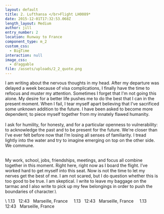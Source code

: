 ```yaml
---
layout: default
title: 2. Lufthansa </br>Flight LH0089*
date: 2015-12-01T17:32:53.068Z
length_layout: Medium
author: jill
entry_number: 2
location: Runway to France
component_type: m_2
custom_css:
  - BigTime
interaction: null
image_css:
  - draggable
file: /assets/uploads/2_2_quote.png
---
```

I am writing about the nervous thoughts in my head. After my departure was delayed a week because of visa complications, I finally have the time to refocus and muster my attention. Sometimes I forget that I'm not going this alone. My desire for a better life pushes me to do the best that I can in the present moment. When I fail, I tear myself apart believing that I’ve sacrificed some unknown addition to the future. I have been asked to become more dependent; to piece myself together from my innately flawed humanity.\
\
I ask for humility, for honesty, and for a particular openness to vulnerability: to acknowledge the past and to be present for the future. We're closer than I’ve ever felt before now that I’m losing all senses of familiarity. I tread lightly into the water and try to imagine emerging on top on the other side. <span class="blackletter">We commune</span>.

\
My work, school, jobs, friendships, meetings, and focus all combine together in this moment. Right here, right now as I board the flight. I’ve worked hard to get myself into this seat. Now is not the time to let my nerves get the best of me. I am not scared, but I do question whether this is too good to be true. I am skeptical. I write to leave my baggage on the tarmac and I also write to pick up my few belongings in order to push the boundaries of character.\

<p class="marquee">\
<span>1.13 &nbsp; 12:43 &nbsp; Marseille, France &nbsp;&nbsp;&nbsp; 1.13 &nbsp; 12:43 &nbsp; Marseille, France &nbsp;&nbsp;&nbsp; 1.13 &nbsp; 12:43 &nbsp; Marseille, France &nbsp;&nbsp;&nbsp;</span>
</p>
